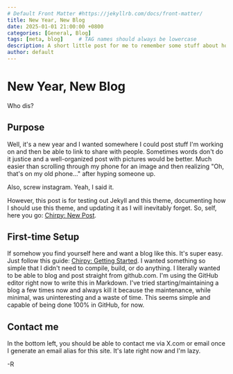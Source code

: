 ```yaml
---
# Default Front Matter #https://jekyllrb.com/docs/front-matter/
title: New Year, New Blog
date: 2025-01-01 21:00:00 +0800
categories: [General, Blog]
tags: [meta, blog]     # TAG names should always be lowercase
description: A short little post for me to remember some stuff about how this blog is set up. As well as an opportunity to test out a few things before putting together some real posts. 
author: default
---
```



# New Year, New Blog
Who dis?

## Purpose
Well, it's a new year and I wanted somewhere I could post stuff I'm working on and then be able to link to share with people.  Sometimes words don't do it justice and a well-organized post with pictures would be better.
Much easier than scrolling through my phone for an image and then realizing "Oh, that's on my old phone..." after hyping someone up. 

Also, screw instagram. Yeah, I said it. 

However, this post is for testing out Jekyll and this theme, documenting how I should use this theme, and updating it as I will inevitably forget. So, self, here you go: [Chirpy: New Post](https://chirpy.cotes.page/posts/write-a-new-post/).


## First-time Setup
If somehow you find yourself here and want a blog like this. It's super easy. Just follow this guide: [Chirpy: Getting Started](https://chirpy.cotes.page/posts/getting-started/). I wanted something so simple that I didn't need to compile, build, or do anything.
I literally wanted to be able to blog and post straight from github.com. I'm using the GitHub editor right now to write this in Markdown. I've tried starting/maintaining a blog a few times now and always kill it because the maintenance,
while minimal, was uninteresting and a waste of time. This seems simple and capable of being done 100% in GitHub, for now. 

## Contact me
In the bottom left, you should be able to contact me via X.com or email once I generate an email alias for this site. It's late right now and I'm lazy.

-R
